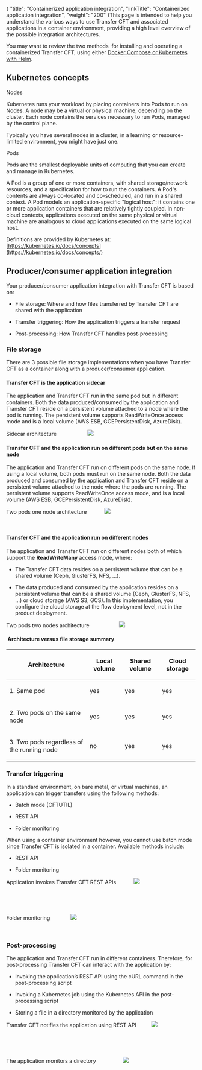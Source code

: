 {
    "title": "Containerized application integration",
    "linkTitle": "Containerized application integration",
    "weight": "200"
}This page is intended to help you understand the various ways to use Transfer CFT and associated applications in a container environment, providing a high level overview of the possible integration architectures.

You may want to review the two methods  for installing and operating a containerized Transfer CFT, using either [Docker Compose or Kubernetes with Helm](../../cft_intro_install/install_container).

## Kubernetes concepts

Nodes

Kubernetes runs your workload by placing containers into Pods to run on Nodes. A node may be a virtual or physical machine, depending on the cluster. Each node contains the services necessary to run Pods, managed by the control plane.

Typically you have several nodes in a cluster; in a learning or resource-limited environment, you might have just one.

Pods

Pods are the smallest deployable units of computing that you can create and manage in Kubernetes.

A Pod is a group of one or more containers, with shared storage/network resources, and a specification for how to run the containers. A Pod's contents are always co-located and co-scheduled, and run in a shared context. A Pod models an application-specific "logical host": it contains one or more application containers that are relatively tightly coupled. In non-cloud contexts, applications executed on the same physical or virtual machine are analogous to cloud applications executed on the same logical host.

Definitions are provided by Kubernetes at: [https://kubernetes.io/docs/concepts](https://kubernetes.io/docs/concepts/)

## Producer/consumer application integration

Your producer/consumer application integration with Transfer CFT is based on:

-   File storage: Where and how files transferred by Transfer CFT are shared with the application
-   Transfer triggering: How the application triggers a transfer request
-   Post-processing: How Transfer CFT handles post-processing

### File storage

There are 3 possible file storage implementations when you have Transfer CFT as a container along with a producer/consumer application.

#### Transfer CFT is the application sidecar

The application and Transfer CFT run in the same pod but in different containers. Both the data produced/consumed by the application and Transfer CFT reside on a persistent volume attached to a node where the pod is running. The persistent volume supports ReadWriteOnce access mode and is a local volume (AWS ESB, GCEPersistentDisk, AzureDisk).

Sidecar architecture                     ![](foldermonitoring_container.png)

#### Transfer CFT and the application run on different pods but on the same node

The application and Transfer CFT run on different pods on the same node. If using a local volume, both pods must run on the same node. Both the data produced and consumed by the application and Transfer CFT reside on a persistent volume attached to the node where the pods are running. The persistent volume supports ReadWriteOnce access mode, and is a local volume (AWS ESB, GCEPersistentDisk, AzureDisk).

Two pods one node architecture            ![](foldermonitoring_container.png)

 

#### <span id="__RefHeading___Toc2647_2515630742"></span>Transfer CFT and the application run on different nodes

The application and Transfer CFT run on different nodes both of which support the **ReadWriteMany** access mode, where:

-   The Transfer CFT data resides on a persistent volume that can be a shared volume (Ceph, GlusterFS, NFS, ...).
-   The data produced and consumed by the application resides on a persistent volume that can be a shared volume (Ceph, GlusterFS, NFS, ...) or cloud storage (AWS S3, GCS). In this implementation, you configure the cloud storage at the flow deployment level, not in the product deployment.

Two pods two nodes architecture                    ![](foldermonitoring_container.png)

#### <span id="__RefHeading___Toc2649_2515630742"></span> Architecture versus file storage summary

<table data-cellspacing="0">
<thead>
<tr class="header">
<th><p>Architecture</p></th>
<th><p>Local volume</p></th>
<th><p>Shared volume</p></th>
<th><p>Cloud storage</p></th>
</tr>
</thead>
<tbody>
<tr class="odd">
<td><p>1. Same pod</p></td>
<td><p>yes</p></td>
<td><p>yes</p></td>
<td><p>yes</p></td>
</tr>
<tr class="even">
<td><p>2. Two pods on the same node</p></td>
<td><p>yes</p></td>
<td><p>yes</p></td>
<td><p>yes</p></td>
</tr>
<tr class="odd">
<td><p>3. Two pods regardless of the running node</p></td>
<td><p>no</p></td>
<td><p>yes</p></td>
<td><p>yes</p></td>
</tr>
</tbody>
</table>

### Transfer triggering

In a standard environment, on bare metal, or virtual machines, an application can trigger transfers using the following methods:

-   Batch mode (CFTUTIL)
-   REST API
-   Folder monitoring

When using a container environment however, you cannot use batch mode since Transfer CFT is isolated in a container. Available methods include:

-   REST API
-   Folder monitoring

Application invokes Transfer CFT REST APIs            ![](foldermonitoring_container.png)

 

 

Folder monitoring              ![](foldermonitoring_container.png)

 

### Post-processing

The application and Transfer CFT run in different containers. Therefore, for post-processing Transfer CFT can interact with the application by:

-   Invoking the application’s REST API using the cURL command in the post-processing script
-   Invoking a Kubernetes job using the Kubernetes API in the post-processing script
-   Storing a file in a directory monitored by the application

Transfer CFT notifies the application using REST API          ![](foldermonitoring_container.png)

 

 

The application monitors a directory                  ![](foldermonitoring_container.png)
